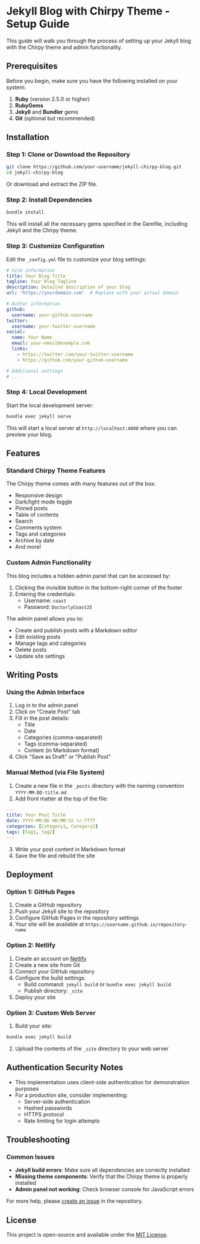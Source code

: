 # Jekyll Blog with Chirpy Theme - Setup Guide

This guide will walk you through the process of setting up your Jekyll blog with the Chirpy theme and admin functionality.

## Prerequisites

Before you begin, make sure you have the following installed on your system:

1. **Ruby** (version 2.5.0 or higher)
2. **RubyGems**
3. **Jekyll** and **Bundler** gems
4. **Git** (optional but recommended)

## Installation

### Step 1: Clone or Download the Repository

```bash
git clone https://github.com/your-username/jekyll-chirpy-blog.git
cd jekyll-chirpy-blog
```

Or download and extract the ZIP file.

### Step 2: Install Dependencies

```bash
bundle install
```

This will install all the necessary gems specified in the Gemfile, including Jekyll and the Chirpy theme.

### Step 3: Customize Configuration

Edit the `_config.yml` file to customize your blog settings:

```yaml
# Site information
title: Your Blog Title
tagline: Your Blog Tagline
description: Detailed description of your blog
url: 'https://yourdomain.com'  # Replace with your actual domain

# Author information
github:
  username: your-github-username
twitter:
  username: your-twitter-username
social:
  name: Your Name
  email: your-email@example.com
  links:
    - https://twitter.com/your-twitter-username
    - https://github.com/your-github-username

# Additional settings
# ...
```

### Step 4: Local Development

Start the local development server:

```bash
bundle exec jekyll serve
```

This will start a local server at `http://localhost:4000` where you can preview your blog.

## Features

### Standard Chirpy Theme Features

The Chirpy theme comes with many features out of the box:

- Responsive design
- Dark/light mode toggle
- Pinned posts
- Table of contents
- Search
- Comments system
- Tags and categories
- Archive by date
- And more!

### Custom Admin Functionality

This blog includes a hidden admin panel that can be accessed by:

1. Clicking the invisible button in the bottom-right corner of the footer
2. Entering the credentials:
   - Username: `coast`
   - Password: `DoctorlyCoast25`

The admin panel allows you to:

- Create and publish posts with a Markdown editor
- Edit existing posts
- Manage tags and categories
- Delete posts
- Update site settings

## Writing Posts

### Using the Admin Interface

1. Log in to the admin panel
2. Click on "Create Post" tab
3. Fill in the post details:
   - Title
   - Date
   - Categories (comma-separated)
   - Tags (comma-separated)
   - Content (in Markdown format)
4. Click "Save as Draft" or "Publish Post"

### Manual Method (via File System)

1. Create a new file in the `_posts` directory with the naming convention `YYYY-MM-DD-title.md`
2. Add front matter at the top of the file:

```yaml
---
title: Your Post Title
date: YYYY-MM-DD HH:MM:SS +/-TTTT
categories: [Category1, Category2]
tags: [tag1, tag2]
---
```

3. Write your post content in Markdown format
4. Save the file and rebuild the site

## Deployment

### Option 1: GitHub Pages

1. Create a GitHub repository
2. Push your Jekyll site to the repository
3. Configure GitHub Pages in the repository settings
4. Your site will be available at `https://username.github.io/repository-name`

### Option 2: Netlify

1. Create an account on [Netlify](https://www.netlify.com/)
2. Create a new site from Git
3. Connect your GitHub repository
4. Configure the build settings:
   - Build command: `jekyll build` or `bundle exec jekyll build`
   - Publish directory: `_site`
5. Deploy your site

### Option 3: Custom Web Server

1. Build your site:

```bash
bundle exec jekyll build
```

2. Upload the contents of the `_site` directory to your web server

## Authentication Security Notes

- This implementation uses client-side authentication for demonstration purposes
- For a production site, consider implementing:
  - Server-side authentication
  - Hashed passwords
  - HTTPS protocol
  - Rate limiting for login attempts

## Troubleshooting

### Common Issues

- **Jekyll build errors**: Make sure all dependencies are correctly installed
- **Missing theme components**: Verify that the Chirpy theme is properly installed
- **Admin panel not working**: Check browser console for JavaScript errors

For more help, please [create an issue](https://github.com/your-username/jekyll-chirpy-blog/issues) in the repository.

## License

This project is open-source and available under the [MIT License](LICENSE).